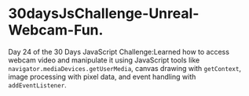 # 30daysJsChallenge-Unreal-Webcam-Fun.
Day 24 of the 30 Days JavaScript Challenge:Learned how to access webcam video and manipulate it using JavaScript tools like `navigator.mediaDevices.getUserMedia`, canvas drawing with `getContext`, image processing with pixel data, and event handling with `addEventListener`.
